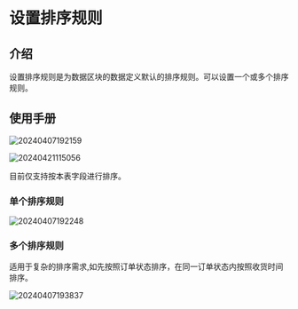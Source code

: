 # 设置排序规则

## 介绍

设置排序规则是为数据区块的数据定义默认的排序规则。可以设置一个或多个排序规则。

## 使用手册

![20240407192159](https://nocobase-docs.oss-cn-beijing.aliyuncs.com/20240407192159.png)

![20240421115056](https://nocobase-docs.oss-cn-beijing.aliyuncs.com/20240421115056.png)

目前仅支持按本表字段进行排序。


### 单个排序规则

![20240407192248](https://nocobase-docs.oss-cn-beijing.aliyuncs.com/20240407192248.png)

### 多个排序规则

适用于复杂的排序需求,如先按照订单状态排序，在同一订单状态内按照收货时间排序。

![20240407193837](https://nocobase-docs.oss-cn-beijing.aliyuncs.com/20240407193837.png)
